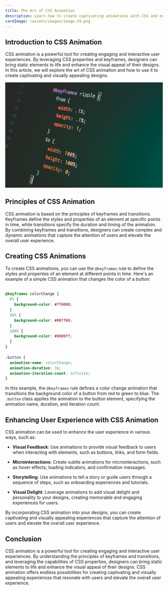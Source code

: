 ```yaml
---
title: The Art of CSS Animation
description: Learn how to create captivating animations with CSS and enhance the visual appeal of your designs.
cardImage: /assets/images/image-19.png
---
```


## Introduction to CSS Animation

CSS animation is a powerful tool for creating engaging and interactive user experiences. By leveraging CSS properties and keyframes, designers can bring static elements to life and enhance the visual appeal of their designs. In this article, we will explore the art of CSS animation and how to use it to create captivating and visually appealing designs.

![Stock image](/assets/images/image-19.png)

## Principles of CSS Animation

CSS animation is based on the principles of keyframes and transitions. Keyframes define the styles and properties of an element at specific points in time, while transitions specify the duration and timing of the animation. By combining keyframes and transitions, designers can create complex and dynamic animations that capture the attention of users and elevate the overall user experience.

## Creating CSS Animations

To create CSS animations, you can use the `@keyframes` rule to define the styles and properties of an element at different points in time. Here's an example of a simple CSS animation that changes the color of a button:

```css 

@keyframes colorChange {
  0% {
    background-color: #ff0000;
  }
  50% {
    background-color: #00ff00;
  }
  100% {
    background-color: #0000ff;
  }
}

.button {
  animation-name: colorChange;
  animation-duration: 3s;
  animation-iteration-count: infinite;
}

```

In this example, the `@keyframes` rule defines a color change animation that transitions the background color of a button from red to green to blue. The `.button` class applies the animation to the button element, specifying the animation name, duration, and iteration count.

## Enhancing User Experience with CSS Animation

CSS animation can be used to enhance the user experience in various ways, such as:

- **Visual Feedback**: Use animations to provide visual feedback to users when interacting with elements, such as buttons, links, and form fields.

- **Microinteractions**: Create subtle animations for microinteractions, such as hover effects, loading indicators, and confirmation messages.

- **Storytelling**: Use animations to tell a story or guide users through a sequence of steps, such as onboarding experiences and tutorials.

- **Visual Delight**: Leverage animations to add visual delight and personality to your designs, creating memorable and engaging experiences for users.

By incorporating CSS animation into your designs, you can create captivating and visually appealing experiences that capture the attention of users and elevate the overall user experience.

## Conclusion

CSS animation is a powerful tool for creating engaging and interactive user experiences. By understanding the principles of keyframes and transitions, and leveraging the capabilities of CSS properties, designers can bring static elements to life and enhance the visual appeal of their designs. CSS animation offers endless possibilities for creating captivating and visually appealing experiences that resonate with users and elevate the overall user experience.